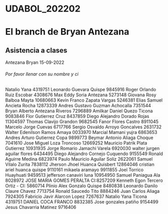 # UDABOL_202202
# El branch de Bryan Antezana 

## Asistencia a clases
Antezana Bryan 15-09-2022

###### Por favor llenar con su nombre y ci
Natalio Yana 4319751
Leonardo Guevara Quispe 9845916
Roger Orlando Ruiz Escobar 4308676
Max Eddy Soria Antezana 5273148
Giovana Rosy Balboa Mayta 10680663
Kevin Franco Zapata Vargas 5246381
Elias Samuel Ancieta Rocha 12873339
Andres Gustavo Guzman Achocalla 7351544
Bryan Alberto Antezana Riveros 7296889
Amilkar Daniel Quezo Ticona 9083846
Flor Gutierrez Cruz 8437859
Diego Alejandro Dorado Rojas 11304597
Thomas Clavijo Grandon 9682545
Fanor Flores Castro 8911045
Marcelo Jorge Cuevas 6717766
Sergio Osvaldo Arroyo Goncalves 2631732
Walter Edenilson Ramos Amaya 0033970
Marcial Mamani yujra 6863653
Andres Arturo Gutierrez Copa 9899773
Beymar Antonio Aliaga Choque 7041610
Jose Miguel Loza Troncoso 12669252
Mauricio Patrik Plata Gutierrez 10931935
Jorge Romario Jamachi Varela 6920030
walter jurgen aguilar flores 6434495
Diego Alejandro Cornejo Cuquendo 9155549
Ronald Aguirre Medina 6823974
Paulo Mauricio Aguilar Soliz 2622061
Samuel Vilalo Zurita 7838112
Jherson Jhoel Huanca Quisbert 12864046
cristian ariel huanca quispe 9110161
mikaela aramayo 9911855
Joel Torrico Huayhuati 9459513
jefferson canaviri luna 10954950
Samuel Paniagua Ala 8028972
JOSE MARIA GOMES PERALTA CI:8257209
Kenneth Egon Tercero Ortiz - CI: 5860714
Plinio Alex Gonzalo Quispe 8480838
Leonardo Danilo Claure Chavez 7713754
Ronald Saucedo Tito 8884246
Juan Carlos Aliaga 7924305
Fabricio Javir Alarcon Lopez 7267637
Natalio Yana Ticona 4319751
DANIEL COCA FRANCO 8832385
Jose gonzales patiño 9154499
Jesus Chavarria Matinez 9716406 
